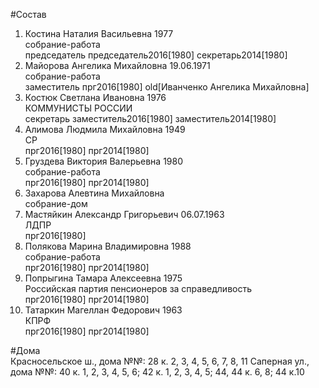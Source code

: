#Состав  
1. Костина Наталия Васильевна 1977  
    собрание-работа  
    председатель председатель2016[1980] секретарь2014[1980]  
2. Майорова Ангелика Михайловна 19.06.1971  
    собрание-работа  
    заместитель прг2016[1980] old[Иванченко Ангелика Михайловна]  
3. Костюк Светлана Ивановна 1976  
    КОММУНИСТЫ РОССИИ  
    секретарь заместитель2016[1980] заместитель2014[1980]  
4. Алимова Людмила Михайловна 1949  
    СР  
    прг2016[1980] прг2014[1980]  
5. Груздева Виктория Валерьевна 1980  
    собрание-работа  
    прг2016[1980] прг2014[1980]  
6. Захарова Алевтина Михайловна  
    собрание-дом  
7. Мастяйкин Александр Григорьевич 06.07.1963  
    ЛДПР  
    прг2016[1980]  
8. Полякова Марина Владимировна 1988  
    собрание-работа  
    прг2016[1980] прг2014[1980]  
9. Попрыгина Тамара Алексеевна 1975  
    Российская партия пенсионеров за справедливость  
    прг2016[1980] прг2014[1980]  
10. Татаркин Магеллан Федорович 1963  
    КПРФ  
    прг2016[1980] прг2014[1980]  
  
#Дома  
Красносельское ш., дома №№: 28 к. 2, 3, 4, 5, 6, 7, 8, 11 Саперная ул., дома №№: 40 к. 1, 2, 3, 4, 5, 6; 42 к. 1, 2, 3, 4, 5; 44, 44 к. 6, 8; 44 к.10  
  
